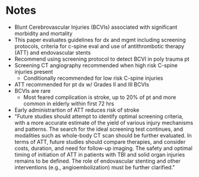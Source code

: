 # Notes

- Blunt Cerebrovascular Injuries (BCVIs) associated with significant morbidity and mortality
- This paper evaluates guidelines for dx and mgmt including screening protocols, criteria for c-spine eval and use of antithrombotic therapy (ATT) and endovascular stents
- Recommend using screening protocol to detect BCVI in poly trauma pt
- Screening CT angiography recommended when high risk C-spine injuries present
    - Conditionally recommended for low risk C-spine injuries
- ATT recommended for pt dx w/ Grades II and III BCVIs
- BCVIs are rare
    - Most feared complication is stroke, up to 20% of pt and more common in elderly within first 72 hrs
- Early administrartion of ATT reduces risk of stroke
- "Future studies should attempt to identify optimal screening criteria, with a more accurate estimate of the yield of various
injury mechanisms and patterns. The search for the ideal screening test continues, and modalities such as whole-body CT scan
should be further evaluated. In terms of ATT, future studies should compare therapies, and consider costs, duration, and need for follow-up imaging. The safety and optimal timing of initiation of ATT in patients with TBI and solid organ injuries remains to be defined. The role of endovascular stenting and other interventions (e.g., angioembolization) must be further clarified."